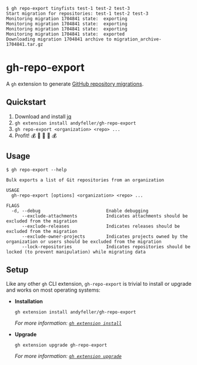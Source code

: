 ```shell
$ gh repo-export tinyfists test-1 test-2 test-3
Start migration for repositories: test-1 test-2 test-3
Monitoring migration 1704841 state:  exporting
Monitoring migration 1704841 state:  exporting
Monitoring migration 1704841 state:  exporting
Monitoring migration 1704841 state:  exported
Downloading migration 1704841 archive to migration_archive-1704841.tar.gz
```

# gh-repo-export

A `gh` extension to generate [GitHub repository migrations](https://docs.github.com/en/enterprise-cloud@latest/rest/migrations/orgs).

## Quickstart

1. Download and install [jq](https://stedolan.github.io/jq/download/)
1. `gh extension install andyfeller/gh-repo-export`
1. `gh repo-export <organization> <repo> ...`
1. Profit! :moneybag: :money_with_wings: :money_mouth_face: :money_with_wings: :moneybag:

## Usage

```shell
$ gh repo-export --help

Bulk exports a list of Git repositories from an organization

USAGE
  gh-repo-export [options] <organization> <repo> ...

FLAGS
  -d, --debug                         Enable debugging
      --exclude-attachments           Indicates attachments should be excluded from the migration
      --exclude-releases              Indicates releases should be excluded from the migration
      --exclude-owner-projects        Indicates projects owned by the organization or users should be excluded from the migration
      --lock-repositories             Indicates repositories should be locked (to prevent manipulation) while migrating data
```

## Setup

Like any other `gh` CLI extension, `gh-repo-export` is trivial to install or upgrade and works on most operating systems:

- **Installation**

  ```shell
  gh extension install andyfeller/gh-repo-export
  ```
  
  _For more information: [`gh extension install`](https://cli.github.com/manual/gh_extension_install)_

- **Upgrade**

  ```shell
  gh extension upgrade gh-repo-export
  ```

  _For more information: [`gh extension upgrade`](https://cli.github.com/manual/gh_extension_upgrade)_
